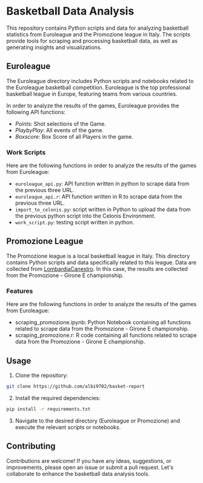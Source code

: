 # Basketball Data Analysis

This repository contains Python scripts and data for analyzing basketball statistics from Euroleague and the Promozione league in Italy. The scripts provide tools for scraping and processing basketball data, as well as generating insights and visualizations.

## Euroleague

The Euroleague directory includes Python scripts and notebooks related to the Euroleague basketball competition. Euroleague is the top professional basketball league in Europe, featuring teams from various countries.

In order to analyze the results of the games, Euroleague provides the following API functions:

* *Points*:     Shot selections of the Game.
* *PlaybyPlay*: All events of the game.
* *Boxscore*:   Box Score of all Players in the game.

### Work Scripts

Here are the following functions in order to analyze the results of the games from Euroleague:

* `euroleague_api.py`: API function written in python to scrape data from the previous three URL.
* `euroleague_api.r`: API function written in R to scrape data from the previous three URL.
* `import_to_celonis.py`: script written in Python to upload the data from the previous python script into the Celonis Environment.
* `work_script.py`: testing script written in python.

## Promozione League

The Promozione league is a local basketball league in Italy. This directory contains Python scripts and data specifically related to this league. Data are collected from [LombardiaCanestro](https://lombardia.italiacanestro.it/). In this case, the results are collected from the Promozione - Girone E championship.

### Features

Here are the following functions in order to analyze the results of the games from Euroleague:

* scraping_promozione.ipynb: Python Notebook containing all functions related to scrape data from the Promozione - Girone E championship.
* scraping_promozione.r: R code containing all functions related to scrape data from the Promozione - Girone E championship.

## Usage

1. Clone the repository:

```bash
git clone https://github.com/albi9702/basket-report
```

2. Install the required dependencies:

```bash
pip install -r requirements.txt
```

3. Navigate to the desired directory (Euroleague or Promozione) and execute the relevant scripts or notebooks.

## Contributing

Contributions are welcome! If you have any ideas, suggestions, or improvements, please open an issue or submit a pull request. Let's collaborate to enhance the basketball data analysis tools.